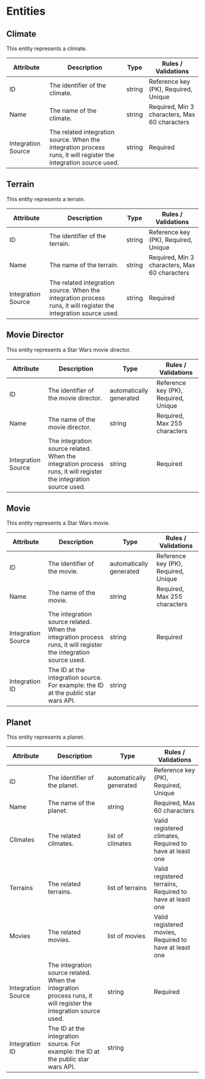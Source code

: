 # Entities

## Climate

This entity represents a climate.

| Attribute          | Description                                                                                                       | Type   | Rules / Validations                  |
|--------------------|-------------------------------------------------------------------------------------------------------------------|--------|--------------------------------------|
| ID                 | The identifier of the climate.                                                                                    | string | Reference key (PK), Required, Unique |
| Name               | The name of the climate.                                                                                          | string | Required, Min 3 characters, Max 60 characters          |
| Integration Source | The related integration source. When the integration process runs, it will register the integration source used. | string | Required                             |                           |

## Terrain

This entity represents a terrain.

| Attribute          | Description                                                                                                       | Type   | Rules / Validations                  |
|--------------------|-------------------------------------------------------------------------------------------------------------------|--------|--------------------------------------|
| ID                 | The identifier of the terrain.                                                                                    | string | Reference key (PK), Required, Unique |
| Name               | The name of the terrain.                                                                                          | string | Required, Min 3 characters, Max 60 characters          |
| Integration Source | The related integration source. When the integration process runs, it will register the integration source used. | string | Required                             |                           |

## Movie Director

This entity represents a Star Wars movie director.

| Attribute          | Description                                                                                                       | Type                    | Rules / Validations                  |
|--------------------|-------------------------------------------------------------------------------------------------------------------|-------------------------|--------------------------------------|
| ID                 | The identifier of the movie director.                                                                             | automatically generated | Reference key (PK), Required, Unique |
| Name               | The name of the movie director.                                                                                   | string                  | Required, Max 255 characters         |
| Integration Source | The integration source related.  When the integration process runs, it will register the integration source used. | string                  | Required                             |

## Movie

This entity represents a Star Wars movie.

| Attribute          | Description                                                                                                       | Type                    | Rules / Validations                  |
|--------------------|-------------------------------------------------------------------------------------------------------------------|-------------------------|--------------------------------------|
| ID                 | The identifier of the movie.                                                                                      | automatically generated | Reference key (PK), Required, Unique |
| Name               | The name of the movie.                                                                                            | string                  | Required, Max 255 characters         |
| Integration Source | The integration source related.  When the integration process runs, it will register the integration source used. | string                  | Required                             |
| Integration ID     | The ID at the integration source. For example: the ID at the public star wars API.                                | string                  |                                      |

## Planet

This entity represents a planet.

| Attribute          | Description                                                                                                       | Type                    | Rules / Validations                                      |
|--------------------|-------------------------------------------------------------------------------------------------------------------|-------------------------|----------------------------------------------------------|
| ID                 | The identifier of the planet.                                                                                     | automatically generated | Reference key (PK), Required, Unique                     |
| Name               | The name of the planet.                                                                                           | string                  | Required, Max 60 characters                              |
| Climates           | The related climates.                                                                                             | list of climates        | Valid registered climates, Required to have at least one |
| Terrains           | The related terrains.                                                                                             | list of terrains        | Valid registered terrains, Required to have at least one |
| Movies             | The related movies.                                                                                               | list of movies          | Valid registered movies, Required to have at least one   |
| Integration Source | The integration source related.  When the integration process runs, it will register the integration source used. | string                  | Required                                                 |
| Integration ID     | The ID at the integration source. For example: the ID at the public star wars API.                                | string                  |                                                          |
